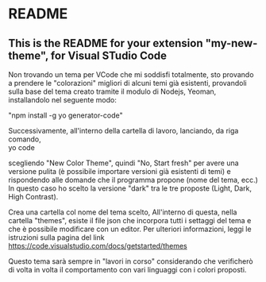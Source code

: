 # README
## This is the README for your extension "my-new-theme", for Visual STudio Code

Non trovando un tema per VCode che mi soddisfi totalmente, sto provando a prendere le "colorazioni" migliori di alcuni temi già esistenti, provandoli sulla base del tema creato tramite il modulo di Nodejs, Yeoman, installandolo nel seguente modo:

"npm install -g yo generator-code"

Successivamente, all'interno della cartella di lavoro, lanciando, da riga comando,  
yo code

scegliendo "New Color Theme", quindi "No, Start fresh" per avere una versione pulita (è possibile importare versioni già esistenti di temi) e rispondendo alle domande che il programma propone (nome del tema, ecc.)
In questo caso ho scelto la versione "dark" tra le tre proposte (Light, Dark, High Contrast).

Crea una cartella col nome del tema scelto, All'interno di questa, nella cartella "themes", esiste il file json che incorpora tutti i settaggi del tema e che è possibile modificare con un editor. 
Per ulteriori informazioni, leggi le istruzioni sulla pagina del link 
https://code.visualstudio.com/docs/getstarted/themes 

Questo tema sarà sempre in "lavori in corso" considerando che verificherò di volta in volta il comportamento con vari linguaggi con i colori proposti. 
